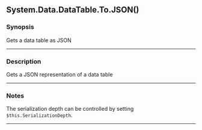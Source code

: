 System.Data.DataTable.To.JSON()
-------------------------------

### Synopsis
Gets a data table as JSON

---

### Description

Gets a JSON representation of a data table

---

### Notes
The serialization depth can be controlled by setting `$this.SerializationDepth`.

---
